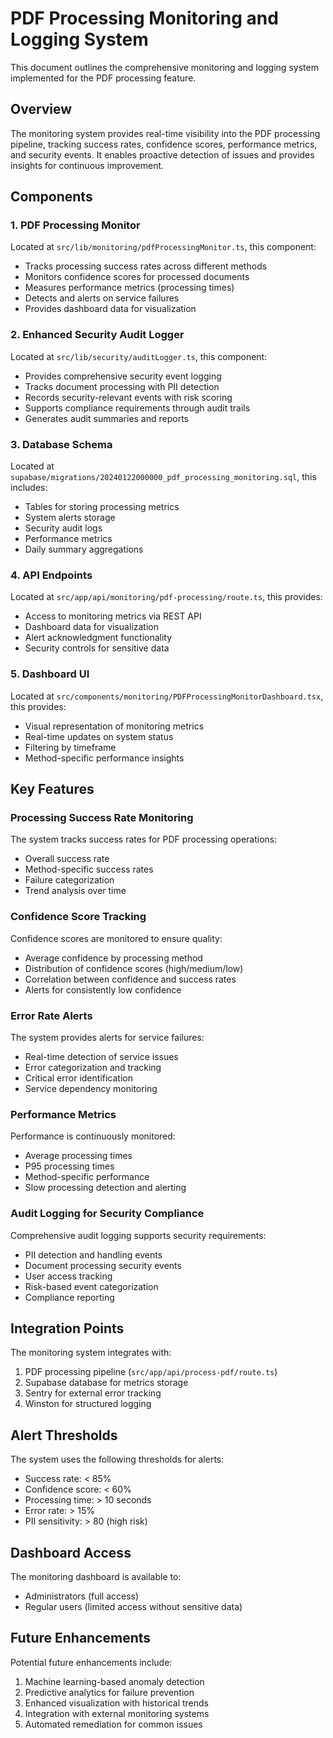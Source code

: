 # PDF Processing Monitoring and Logging System

This document outlines the comprehensive monitoring and logging system implemented for the PDF processing feature.

## Overview

The monitoring system provides real-time visibility into the PDF processing pipeline, tracking success rates, confidence scores, performance metrics, and security events. It enables proactive detection of issues and provides insights for continuous improvement.

## Components

### 1. PDF Processing Monitor

Located at `src/lib/monitoring/pdfProcessingMonitor.ts`, this component:
- Tracks processing success rates across different methods
- Monitors confidence scores for processed documents
- Measures performance metrics (processing times)
- Detects and alerts on service failures
- Provides dashboard data for visualization

### 2. Enhanced Security Audit Logger

Located at `src/lib/security/auditLogger.ts`, this component:
- Provides comprehensive security event logging
- Tracks document processing with PII detection
- Records security-relevant events with risk scoring
- Supports compliance requirements through audit trails
- Generates audit summaries and reports

### 3. Database Schema

Located at `supabase/migrations/20240122000000_pdf_processing_monitoring.sql`, this includes:
- Tables for storing processing metrics
- System alerts storage
- Security audit logs
- Performance metrics
- Daily summary aggregations

### 4. API Endpoints

Located at `src/app/api/monitoring/pdf-processing/route.ts`, this provides:
- Access to monitoring metrics via REST API
- Dashboard data for visualization
- Alert acknowledgment functionality
- Security controls for sensitive data

### 5. Dashboard UI

Located at `src/components/monitoring/PDFProcessingMonitorDashboard.tsx`, this provides:
- Visual representation of monitoring metrics
- Real-time updates on system status
- Filtering by timeframe
- Method-specific performance insights

## Key Features

### Processing Success Rate Monitoring

The system tracks success rates for PDF processing operations:
- Overall success rate
- Method-specific success rates
- Failure categorization
- Trend analysis over time

### Confidence Score Tracking

Confidence scores are monitored to ensure quality:
- Average confidence by processing method
- Distribution of confidence scores (high/medium/low)
- Correlation between confidence and success rates
- Alerts for consistently low confidence

### Error Rate Alerts

The system provides alerts for service failures:
- Real-time detection of service issues
- Error categorization and tracking
- Critical error identification
- Service dependency monitoring

### Performance Metrics

Performance is continuously monitored:
- Average processing times
- P95 processing times
- Method-specific performance
- Slow processing detection and alerting

### Audit Logging for Security Compliance

Comprehensive audit logging supports security requirements:
- PII detection and handling events
- Document processing security events
- User access tracking
- Risk-based event categorization
- Compliance reporting

## Integration Points

The monitoring system integrates with:
1. PDF processing pipeline (`src/app/api/process-pdf/route.ts`)
2. Supabase database for metrics storage
3. Sentry for external error tracking
4. Winston for structured logging

## Alert Thresholds

The system uses the following thresholds for alerts:
- Success rate: < 85%
- Confidence score: < 60%
- Processing time: > 10 seconds
- Error rate: > 15%
- PII sensitivity: > 80 (high risk)

## Dashboard Access

The monitoring dashboard is available to:
- Administrators (full access)
- Regular users (limited access without sensitive data)

## Future Enhancements

Potential future enhancements include:
1. Machine learning-based anomaly detection
2. Predictive analytics for failure prevention
3. Enhanced visualization with historical trends
4. Integration with external monitoring systems
5. Automated remediation for common issues